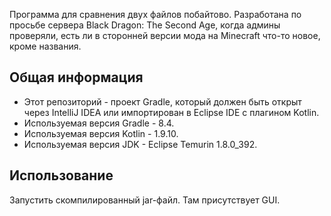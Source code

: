 Программа для сравнения двух файлов побайтово. Разработана по просьбе сервера Black Dragon: The Second Age, когда админы проверяли, есть ли в сторонней версии мода на Minecraft что-то новое, кроме названия.

## Общая информация

* Этот репозиторий - проект Gradle, который должен быть открыт через IntelliJ IDEA или импортирован в Eclipse IDE с плагином Kotlin.
* Используемая версия Gradle - 8.4.
* Используемая версия Kotlin - 1.9.10.
* Используемая версия JDK - Eclipse Temurin 1.8.0_392.

## Использование

Запустить скомпилированный jar-файл. Там присутствует GUI.
